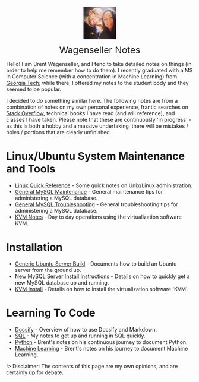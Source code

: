<img
    src="./images/BrentAndMandi.jpg"
    width="88"
    style="display: block; width: 88px; margin: auto; margin-bottom: 1em"
/><span style="display: block; text-align: center; font-size: 1.75em;"> Wagenseller Notes </span>

Hello! I am Brent Wagenseller, and I tend to take detailed notes on things (in order to help me remember how to do them). I recently graduated with a MS in Computer Science (with a concentration in Machine Learning) from [Georgia Tech](https://www.omscs.gatech.edu/); while there, I offered my notes to the student body and they seemed to be popular. 

I decided to do something similar here. The following notes are from a combination of notes on my own personal experience, frantic searches on [Stack Overflow](https://stackoverflow.com/), technical books I have read (and will reference), and classes I have taken. Please note that these are continuously 'in progress' - as this is both a hobby and a massive undertaking, there will be mistakes / holes / portions that are clearly unfinished.

# Linux/Ubuntu System Maintenance and Tools
- [Linux Quick Reference](/ubuntu/linux_notes) - Some quick notes on Unix/Linux administration.
- [General MySQL Maintenance](/ubuntu/package_operations/mysql_maintenance) - General maintenance tips for administering a MySQL database.
- [General MySQL Troubleshooting](/ubuntu/package_operations/mysql_troubleshooting) - General troubleshooting tips for administering a MySQL database.
- [KVM Notes](/ubuntu/package_operations/kvm_notes) - Day to day operations using the virtualization software KVM.

# Installation
- [Generic Ubuntu Server Build](/ubuntu/server_build) - Documents how to build an Ubuntu server from the ground up.
- [New MySQL Server Install Instructions](/ubuntu/package_install/mysql_install) - Details on how to quickly get a new MySQL database up and running.
- [KVM Install](/ubuntu/package_install/kvm_install) - Details on how to install the virtualization software 'KVM'.

# Learning To Code
- [Docsify](/learn_to_code/docsify/) - Overview of how to use Docsify and Markdown. 
- [SQL](/learn_to_code/SQL/sql) - My notes to get up and running in SQL quickly. 
- [Python](/learn_to_code/python/) - Brent's notes on his continuous journey to document Python.
- [Machine Learning](/learn_to_code/machine_learning/) - Brent's notes on his journey to document Machine Learning.

!> Disclaimer: The contents of this page are my own opinions, and are certainly up for debate.